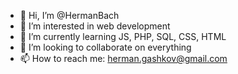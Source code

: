 - 👋 Hi, I’m @HermanBach
- 👀 I’m interested in web development
- 🌱 I’m currently learning JS, PHP, SQL, CSS, HTML
- 💞️ I’m looking to collaborate on everything
- 📫 How to reach me: herman.gashkov@gmail.com
